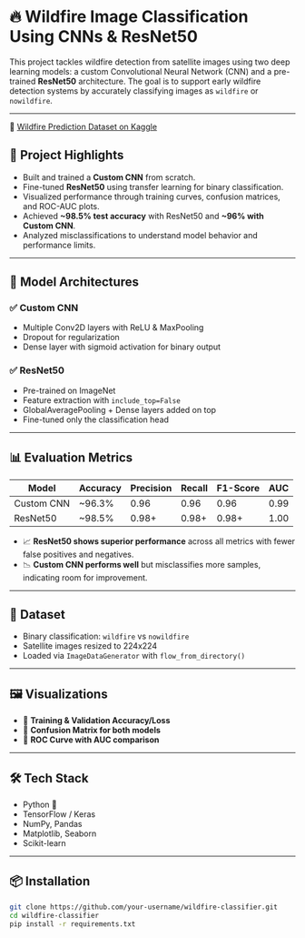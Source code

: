 # 🔥 Wildfire Image Classification Using CNNs & ResNet50

This project tackles wildfire detection from satellite images using two deep learning models: a custom Convolutional Neural Network (CNN) and a pre-trained **ResNet50** architecture. The goal is to support early wildfire detection systems by accurately classifying images as `wildfire` or `nowildfire`.

---
🔗 [Wildfire Prediction Dataset on Kaggle](https://www.kaggle.com/datasets/abdelghaniaaba/wildfire-prediction-dataset/)


## 📌 Project Highlights

- Built and trained a **Custom CNN** from scratch.
- Fine-tuned **ResNet50** using transfer learning for binary classification.
- Visualized performance through training curves, confusion matrices, and ROC-AUC plots.
- Achieved **~98.5% test accuracy** with ResNet50 and **~96% with Custom CNN**.
- Analyzed misclassifications to understand model behavior and performance limits.

---

## 🧠 Model Architectures

### ✅ Custom CNN
- Multiple Conv2D layers with ReLU & MaxPooling
- Dropout for regularization
- Dense layer with sigmoid activation for binary output

### ✅ ResNet50
- Pre-trained on ImageNet
- Feature extraction with `include_top=False`
- GlobalAveragePooling + Dense layers added on top
- Fine-tuned only the classification head

---

## 📊 Evaluation Metrics

| Model       | Accuracy | Precision | Recall | F1-Score | AUC  |
|-------------|----------|-----------|--------|----------|------|
| Custom CNN  | ~96.3%   | 0.96      | 0.96   | 0.96     | 0.99 |
| ResNet50    | ~98.5%   | 0.98+     | 0.98+  | 0.98+    | 1.00 |

- 📈 **ResNet50 shows superior performance** across all metrics with fewer false positives and negatives.
- 📉 **Custom CNN performs well** but misclassifies more samples, indicating room for improvement.

---

## 📁 Dataset

- Binary classification: `wildfire` vs `nowildfire`
- Satellite images resized to 224x224
- Loaded via `ImageDataGenerator` with `flow_from_directory()`

---

## 🖼️ Visualizations

- 📌 **Training & Validation Accuracy/Loss**
- 📌 **Confusion Matrix for both models**
- 📌 **ROC Curve with AUC comparison**

---

## 🛠️ Tech Stack

- Python 🐍
- TensorFlow / Keras
- NumPy, Pandas
- Matplotlib, Seaborn
- Scikit-learn

---

## 📦 Installation

```bash
git clone https://github.com/your-username/wildfire-classifier.git
cd wildfire-classifier
pip install -r requirements.txt
